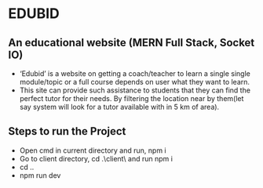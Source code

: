 # EDUBID

## An educational website (MERN Full Stack, Socket IO)

- ‘Edubid’ is a website on getting a coach/teacher to learn a single single module/topic or a full course depends on user what they want to learn.
- This site can provide such assistance to students that they can find the perfect tutor for their needs. By filtering the location near by them(let say system will look for a tutor available with in 5 km of area).

## Steps to run the Project

- Open cmd in current directory and run, npm i
- Go to client directory, cd .\client\ and run npm i
- cd ..
- npm run dev
